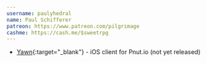 ```yaml
---
username: paulyhedral
name: Paul Schifferer
patreon: https://www.patreon.com/pilgrimage
cashme: https://cash.me/$sweetrpg
---
```

    
* [Yawn](https://yawp.social){:target="_blank"} - iOS client for Pnut.io (not yet released)